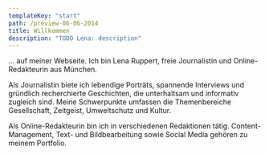 ```yaml
---
templateKey: "start"
path: /preview-06-06-2014
title: Willkommen
description: "TODO Lena: description"
---
```


… auf meiner Webseite. Ich bin Lena Ruppert, freie Journalistin und Online-Redakteurin aus München.

Als Journalistin biete ich lebendige Porträts, spannende Interviews und gründlich recherchierte Geschichten, die unterhaltsam und informativ zugleich sind. Meine Schwerpunkte umfassen die Themenbereiche Gesellschaft, Zeitgeist, Umweltschutz und Kultur.

Als Online-Redakteurin bin ich in verschiedenen Redaktionen tätig. Content-Management, Text- und Bildbearbeitung sowie Social Media gehören zu meinem Portfolio.
